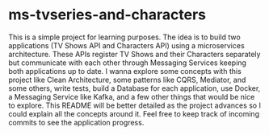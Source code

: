 # ms-tvseries-and-characters
 
This is a simple project for learning purposes. The idea is to build two applications (TV Shows API and Characters API) using a microservices architecture. These APIs register TV Shows and their Characters separately but communicate with each other through Messaging Services keeping both applications up to date.
I wanna explore some concepts with this project like Clean Architecture, some patterns like CQRS, Mediator, and some others, write tests, build a Database for each application, use Docker, a Messaging Service like Kafka, and a few other things that would be nice to explore. 
This README will be better detailed as the project advances so I could explain all the concepts around it. Feel free to keep track of incoming commits to see the application progress. 
